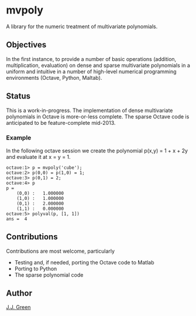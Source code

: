 # mvpoly

A library for the numeric treatment of multivariate polynomials.

## Objectives

In the first instance, to provide a number of basic operations 
(addition, multiplication, evaluation) on dense and sparse 
multivariate polynomials in a uniform and intuitive in a number 
of high-level numerical programming environments (Octave, 
Python, Maltab).  

## Status

This is a work-in-progress. The implementation of dense multivariate 
polynomials in Octave is more-or-less complete.  The sparse Octave 
code is anticipated to be feature-complete mid-2013.

### Example

In the following octave session we create the polynomial
p(x,y) = 1 + x + 2y and evaluate it at x = y = 1.

	octave:1> p = mvpoly('cube');
	octave:2> p(0,0) = p(1,0) = 1;
	octave:3> p(0,1) = 2;
	octave:4> p
	p = 
		(0,0) :   1.000000
		(1,0) :   1.000000
		(0,1) :   2.000000
		(1,1) :   0.000000
	octave:5> polyval(p, [1, 1])
	ans =  4

## Contributions  

Contributions are most welcome, particularly

* Testing and, if needed, porting the Octave code to Matlab
* Porting to Python
* The sparse polynomial code

## Author

[J.J. Green](http://soliton.vm.bytemark.co.uk/pub/jjg/)
